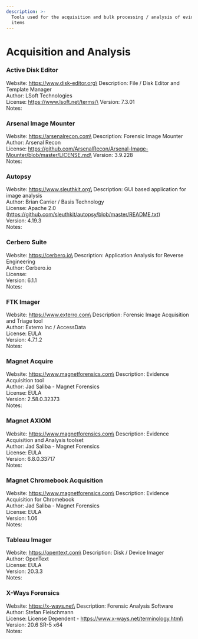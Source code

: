 ```yaml
---
description: >-
  Tools used for the acquisition and bulk processing / analysis of evidence
  items
---
```


# Acquisition and Analysis

### Active Disk Editor

Website: https://www.disk-editor.org\
Description: File / Disk Editor and Template Manager\
Author: LSoft Technologies\
License: https://www.lsoft.net/terms/\
Version: 7.3.01\
Notes:

### Arsenal Image Mounter

Website: https://arsenalrecon.com\
Description: Forensic Image Mounter\
Author: Arsenal Recon\
License: https://github.com/ArsenalRecon/Arsenal-Image-Mounter/blob/master/LICENSE.md\
Version: 3.9.228\
Notes:

### Autopsy

Website: https://www.sleuthkit.org\
Description: GUI based application for image analysis\
Author: Brian Carrier / Basis Technology\
License: Apache 2.0 (https://github.com/sleuthkit/autopsy/blob/master/README.txt)\
Version: 4.19.3\
Notes:

### Cerbero Suite

Website: https://cerbero.io\
Description: Application Analysis for Reverse Engineering\
Author: Cerbero.io\
License:\
Version: 6.1.1\
Notes:

### FTK Imager

Website: https://www.exterro.com\
Description: Forensic Image Acquisition and Triage tool\
Author: Exterro Inc / AccessData\
License: EULA\
Version: 4.7.1.2\
Notes:

### Magnet Acquire

Website: https://www.magnetforensics.com\
Description: Evidence Acquisition tool\
Author: Jad Saliba - Magnet Forensics\
License: EULA\
Version: 2.58.0.32373\
Notes:

### Magnet AXIOM

Website: https://www.magnetforensics.com\
Description: Evidence Acquisition and Analysis toolset\
Author: Jad Saliba - Magnet Forensics\
License: EULA\
Version: 6.8.0.33717\
Notes:

### Magnet Chromebook Acquisition

Website: https://www.magnetforensics.com\
Description: Evidence Acquisition for Chromebook\
Author: Jad Saliba - Magnet Forensics\
License: EULA\
Version: 1.06\
Notes:

### Tableau Imager

Website: https://opentext.com\
Description: Disk / Device Imager\
Author: OpenText\
License: EULA\
Version: 20.3.3\
Notes:

### X-Ways Forensics

Website: https://x-ways.net\
Description: Forensic Analysis Software\
Author: Stefan Fleischmann\
License: License Dependent - https://www.x-ways.net/terminology.html\
Version: 20.6 SR-5 x64\
Notes:
